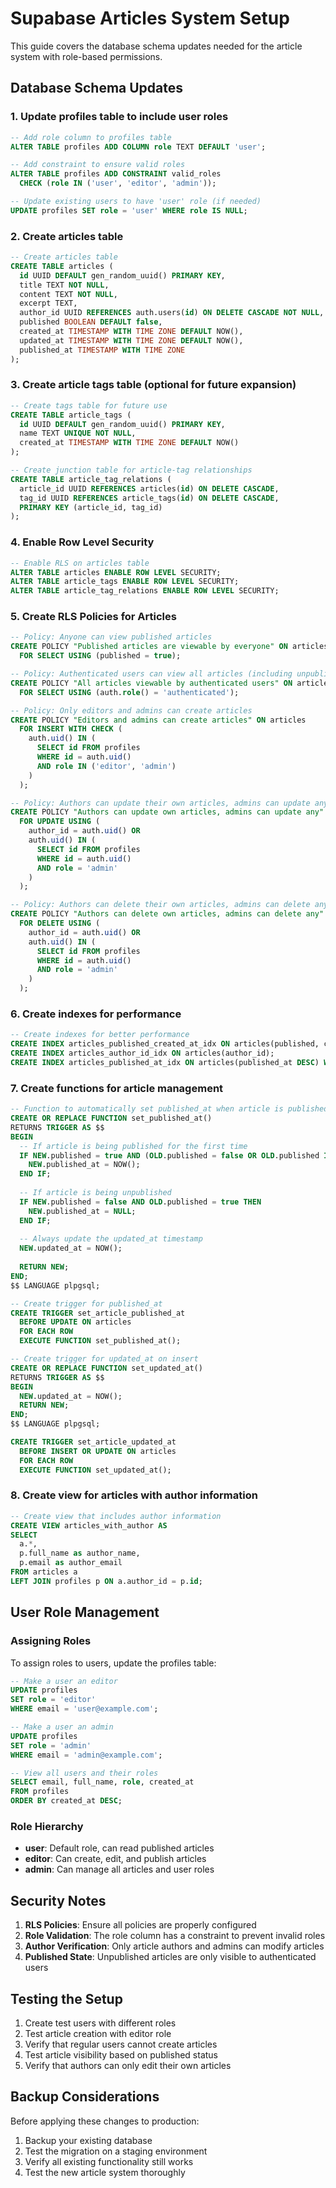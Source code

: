 # Supabase Articles System Setup

This guide covers the database schema updates needed for the article system with role-based permissions.

## Database Schema Updates

### 1. Update profiles table to include user roles

```sql
-- Add role column to profiles table
ALTER TABLE profiles ADD COLUMN role TEXT DEFAULT 'user';

-- Add constraint to ensure valid roles
ALTER TABLE profiles ADD CONSTRAINT valid_roles 
  CHECK (role IN ('user', 'editor', 'admin'));

-- Update existing users to have 'user' role (if needed)
UPDATE profiles SET role = 'user' WHERE role IS NULL;
```

### 2. Create articles table

```sql
-- Create articles table
CREATE TABLE articles (
  id UUID DEFAULT gen_random_uuid() PRIMARY KEY,
  title TEXT NOT NULL,
  content TEXT NOT NULL,
  excerpt TEXT,
  author_id UUID REFERENCES auth.users(id) ON DELETE CASCADE NOT NULL,
  published BOOLEAN DEFAULT false,
  created_at TIMESTAMP WITH TIME ZONE DEFAULT NOW(),
  updated_at TIMESTAMP WITH TIME ZONE DEFAULT NOW(),
  published_at TIMESTAMP WITH TIME ZONE
);
```

### 3. Create article tags table (optional for future expansion)

```sql
-- Create tags table for future use
CREATE TABLE article_tags (
  id UUID DEFAULT gen_random_uuid() PRIMARY KEY,
  name TEXT UNIQUE NOT NULL,
  created_at TIMESTAMP WITH TIME ZONE DEFAULT NOW()
);

-- Create junction table for article-tag relationships
CREATE TABLE article_tag_relations (
  article_id UUID REFERENCES articles(id) ON DELETE CASCADE,
  tag_id UUID REFERENCES article_tags(id) ON DELETE CASCADE,
  PRIMARY KEY (article_id, tag_id)
);
```

### 4. Enable Row Level Security

```sql
-- Enable RLS on articles table
ALTER TABLE articles ENABLE ROW LEVEL SECURITY;
ALTER TABLE article_tags ENABLE ROW LEVEL SECURITY;
ALTER TABLE article_tag_relations ENABLE ROW LEVEL SECURITY;
```

### 5. Create RLS Policies for Articles

```sql
-- Policy: Anyone can view published articles
CREATE POLICY "Published articles are viewable by everyone" ON articles
  FOR SELECT USING (published = true);

-- Policy: Authenticated users can view all articles (including unpublished)
CREATE POLICY "All articles viewable by authenticated users" ON articles
  FOR SELECT USING (auth.role() = 'authenticated');

-- Policy: Only editors and admins can create articles
CREATE POLICY "Editors and admins can create articles" ON articles
  FOR INSERT WITH CHECK (
    auth.uid() IN (
      SELECT id FROM profiles 
      WHERE id = auth.uid() 
      AND role IN ('editor', 'admin')
    )
  );

-- Policy: Authors can update their own articles, admins can update any
CREATE POLICY "Authors can update own articles, admins can update any" ON articles
  FOR UPDATE USING (
    author_id = auth.uid() OR 
    auth.uid() IN (
      SELECT id FROM profiles 
      WHERE id = auth.uid() 
      AND role = 'admin'
    )
  );

-- Policy: Authors can delete their own articles, admins can delete any
CREATE POLICY "Authors can delete own articles, admins can delete any" ON articles
  FOR DELETE USING (
    author_id = auth.uid() OR 
    auth.uid() IN (
      SELECT id FROM profiles 
      WHERE id = auth.uid() 
      AND role = 'admin'
    )
  );
```

### 6. Create indexes for performance

```sql
-- Create indexes for better performance
CREATE INDEX articles_published_created_at_idx ON articles(published, created_at DESC);
CREATE INDEX articles_author_id_idx ON articles(author_id);
CREATE INDEX articles_published_at_idx ON articles(published_at DESC) WHERE published = true;
```

### 7. Create functions for article management

```sql
-- Function to automatically set published_at when article is published
CREATE OR REPLACE FUNCTION set_published_at()
RETURNS TRIGGER AS $$
BEGIN
  -- If article is being published for the first time
  IF NEW.published = true AND (OLD.published = false OR OLD.published IS NULL) THEN
    NEW.published_at = NOW();
  END IF;
  
  -- If article is being unpublished
  IF NEW.published = false AND OLD.published = true THEN
    NEW.published_at = NULL;
  END IF;
  
  -- Always update the updated_at timestamp
  NEW.updated_at = NOW();
  
  RETURN NEW;
END;
$$ LANGUAGE plpgsql;

-- Create trigger for published_at
CREATE TRIGGER set_article_published_at
  BEFORE UPDATE ON articles
  FOR EACH ROW
  EXECUTE FUNCTION set_published_at();

-- Create trigger for updated_at on insert
CREATE OR REPLACE FUNCTION set_updated_at()
RETURNS TRIGGER AS $$
BEGIN
  NEW.updated_at = NOW();
  RETURN NEW;
END;
$$ LANGUAGE plpgsql;

CREATE TRIGGER set_article_updated_at
  BEFORE INSERT OR UPDATE ON articles
  FOR EACH ROW
  EXECUTE FUNCTION set_updated_at();
```

### 8. Create view for articles with author information

```sql
-- Create view that includes author information
CREATE VIEW articles_with_author AS
SELECT 
  a.*,
  p.full_name as author_name,
  p.email as author_email
FROM articles a
LEFT JOIN profiles p ON a.author_id = p.id;
```

## User Role Management

### Assigning Roles

To assign roles to users, update the profiles table:

```sql
-- Make a user an editor
UPDATE profiles 
SET role = 'editor' 
WHERE email = 'user@example.com';

-- Make a user an admin
UPDATE profiles 
SET role = 'admin' 
WHERE email = 'admin@example.com';

-- View all users and their roles
SELECT email, full_name, role, created_at 
FROM profiles 
ORDER BY created_at DESC;
```

### Role Hierarchy

- **user**: Default role, can read published articles
- **editor**: Can create, edit, and publish articles
- **admin**: Can manage all articles and user roles

## Security Notes

1. **RLS Policies**: Ensure all policies are properly configured
2. **Role Validation**: The role column has a constraint to prevent invalid roles
3. **Author Verification**: Only article authors and admins can modify articles
4. **Published State**: Unpublished articles are only visible to authenticated users

## Testing the Setup

1. Create test users with different roles
2. Test article creation with editor role
3. Verify that regular users cannot create articles
4. Test article visibility based on published status
5. Verify that authors can only edit their own articles

## Backup Considerations

Before applying these changes to production:

1. Backup your existing database
2. Test the migration on a staging environment
3. Verify all existing functionality still works
4. Test the new article system thoroughly
